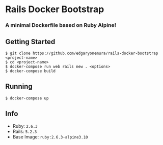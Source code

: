 # Rails Docker Bootstrap
### A minimal Dockerfile based on Ruby Alpine!

## Getting Started

```
$ git clone https://github.com/edgaryonemura/rails-docker-bootstrap <project-name>
$ cd <project-name>
$ docker-compose run web rails new . <options>
$ docker-compose build
```

## Running

```
$ docker-compose up
```

## Info

- Ruby: `2.6.3`
- Rails: `5.2.3`
- Base Image: `ruby:2.6.3-alpine3.10`
